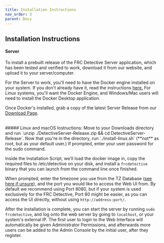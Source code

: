 ```yaml
---
title: Installation Instructions
nav_order: 3
parent: Docs
---
```


## Installation Instructions

#### Server

To install a prebuilt release of the FRC Detective Server application, which has been tested and verified to work, download it from our website, and upload it to your server/computer.

For the Server to work, you'll need to have the Docker engine installed on your system. If you don't already have it, read the instructions <a href="https://docs.docker.com/engine/install/">here.</a> For Linux systems, you'll want the Docker Engine, and Windows/Mac users will need to install the Docker Desktop application.

Once Docker's installed, grab a copy of the latest Server Release from our <a href="/FRCDetective/download">Download Page</a>.

<br>
##### Linux and macOS Instructions:
Move to your Downloads directory and run `unzip ./DetectiveServer-Release.zip && cd DetectiveServer-Release`. Now that you're in the directory, run `./install-linux.sh` (**not** as root, but as your default user.) If prompted, enter your user password for the sudo command.

Inside the Installation Script, we'll load the docker image in, copy the required files to /etc/detective on your disk, and install a `frcdetective` binary that you can launch from the command line once finished.

When prompted, enter the timezone you use from the TZ Database (<a href="https://en.wikipedia.org/wiki/List_of_tz_database_time_zones">see here if unsure</a>), and the port you would like to access the Web UI from. By default we recommend using Port 8080, but if your system is used exclusively for the FRC Detective, Port 80 might be easier, as you can access the UI directly, without using `http://address:port/`.

After the installation is complete, you can start the server by running `sudo frcdetective`, and log onto the web server by going to `localhost`, or your system's external IP. The first user to login to the Web Interface will automatically be given Administrator Permissions, and afterwards more users can be added to the Admin Console by the initial user, after they register.